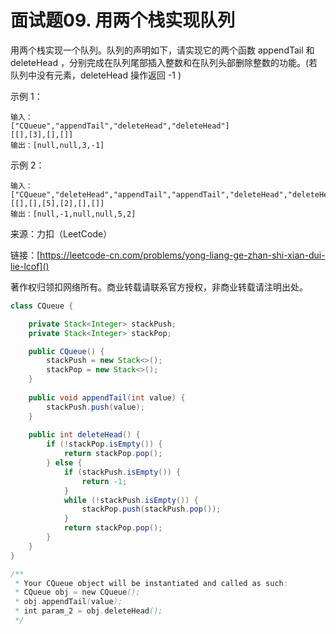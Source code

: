 # 面试题09. 用两个栈实现队列
用两个栈实现一个队列。队列的声明如下，请实现它的两个函数 appendTail 和 deleteHead ，分别完成在队列尾部插入整数和在队列头部删除整数的功能。(若队列中没有元素，deleteHead 操作返回 -1 )

示例 1：

```
输入：
["CQueue","appendTail","deleteHead","deleteHead"]
[[],[3],[],[]]
输出：[null,null,3,-1]
```
示例 2：

```
输入：
["CQueue","deleteHead","appendTail","appendTail","deleteHead","deleteHead"]
[[],[],[5],[2],[],[]]
输出：[null,-1,null,null,5,2]
```

来源：力扣（LeetCode）

链接：[https://leetcode-cn.com/problems/yong-liang-ge-zhan-shi-xian-dui-lie-lcof]()

著作权归领扣网络所有。商业转载请联系官方授权，非商业转载请注明出处。

```java
class CQueue {

    private Stack<Integer> stackPush;
    private Stack<Integer> stackPop;

    public CQueue() {
        stackPush = new Stack<>();
        stackPop = new Stack<>();
    }
    
    public void appendTail(int value) { 
        stackPush.push(value);
    }
    
    public int deleteHead() {
        if (!stackPop.isEmpty()) {
            return stackPop.pop();
        } else {
            if (stackPush.isEmpty()) {
                return -1;
            }
            while (!stackPush.isEmpty()) {
                stackPop.push(stackPush.pop());
            }
            return stackPop.pop();
        }
    }
}

/**
 * Your CQueue object will be instantiated and called as such:
 * CQueue obj = new CQueue();
 * obj.appendTail(value);
 * int param_2 = obj.deleteHead();
 */
```